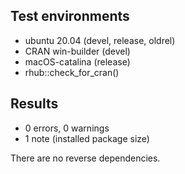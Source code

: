 ## Test environments
* ubuntu 20.04 (devel, release, oldrel)
* CRAN win-builder (devel)
* macOS-catalina (release)
* rhub::check_for_cran()

## Results
* 0 errors, 0 warnings
* 1 note (installed package size)

There are no reverse dependencies.
